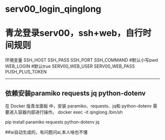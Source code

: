 # serv00_login_qinglong
青龙登录serv00，ssh+web，自行时间规则
===============
环境变量
SSH_HOST
SSH_PASS
SSH_PORT
SSH_COMMAND  #默认小写pwd
WEB_LOGIN  #默认true
SERV00_WEB_USER
SERV00_WEB_PASS
PUSH_PLUS_TOKEN

----------------
依赖安装paramiko requests jq python-dotenv 
----------------
在 Docker 版青龙面板 中，安装 paramiko、requests、jq和 python-dotenv 需要进入容器内部进行操作。
docker exec -it qinglong /bin/sh

pip install paramiko requests python-dotenv jq

##ai自动生成的，有问题问ai,本人啥也不懂
